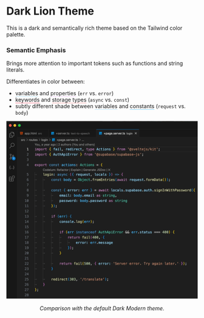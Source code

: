 # Dark Lion Theme

This is a dark and semantically rich theme based on the Tailwind color palette.

### Semantic Emphasis

Brings more attention to important tokens such as functions and string literals.

Differentiates in color between:

- <span style="text-decoration: underline; text-underline-offset: 3px; text-decoration-color: #BAE6FD;">variables</span> and <span style="text-decoration: underline; text-underline-offset: 3px; text-decoration-color: #F5D0FE;">properties</span> (`err` vs. `error`)
- <span style="text-decoration: underline; text-underline-offset: 3px; text-decoration-color: #FB7185;">keywords</span> and <span style="text-decoration: underline; text-underline-offset: 3px; text-decoration-color: #FCA5A5;">storage types</span> (`async` vs. `const`)
- subtly different shade between <span style="text-decoration: underline; text-underline-offset: 3px; text-decoration-color: #BAE6FD;">variables</span> and <span style="text-decoration: underline; text-underline-offset: 3px; text-decoration-color: #7DD3FC;">constants</span> (`request` vs. `body`)


![Dark Modern vs. Dark Lion Comparison](assets/comparison.gif)
*<center>Comparison with the default Dark Modern theme.</center>*